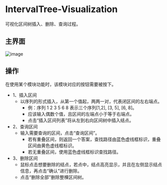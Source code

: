 # IntervalTree-Visualization
可视化区间树插入、删除、查询过程。

## 主界面
![image](https://img-blog.csdnimg.cn/d83b17052d204a798676a3807c2fd327.png#pic_center)

## 操作
在使用某个模块功能时，该模块对应的按钮需要被按下。
+ 1、插入区间
  + 以序列的形式插入，从第一个值起，两两一对，代表闭区间的左右端点。
    + 例：序列 1 2 3 5 6 8 表示三个序列[1,2], [3, 5], [6, 8]。
    + 应该输入偶数个值，且区间的左端点小于等于右端点。
    + 点击“插入区间列表”将从左到右向区间树中插入结点。
+ 2、查询区间
  + 输入需要查询的区间，点击“查询区间”。
    + 若有重叠区间，则返回一个答案，查找路径由蓝色虚线框标识，重叠区间由黄色虚线框标识。
    + 若无重叠区间，使用蓝色虚线框标识查找路径。
+ 3、删除区间
  + 鼠标点击想要删除的结点，若点中，结点高亮显示，并且在左侧显示结点信息，再点击“确认”进行删除。
  + 点击“删除全部”删除整棵区间树。
    
